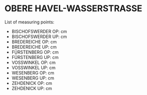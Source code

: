 # OBERE HAVEL-WASSERSTRASSE

List of measuring points:

* BISCHOFSWERDER OP: <Value topic="rivers/pegel-online/OHW/BISCHOFSWERDER_OP/measurementValue"/> cm
* BISCHOFSWERDER UP: <Value topic="rivers/pegel-online/OHW/BISCHOFSWERDER_UP/measurementValue"/> cm
* BREDEREICHE OP: <Value topic="rivers/pegel-online/OHW/BREDEREICHE_OP/measurementValue"/> cm
* BREDEREICHE UP: <Value topic="rivers/pegel-online/OHW/BREDEREICHE_UP/measurementValue"/> cm
* FÜRSTENBERG OP: <Value topic="rivers/pegel-online/OHW/FÜRSTENBERG_OP/measurementValue"/> cm
* FÜRSTENBERG UP: <Value topic="rivers/pegel-online/OHW/FÜRSTENBERG_UP/measurementValue"/> cm
* VOSSWINKEL OP: <Value topic="rivers/pegel-online/OHW/VOßWINKEL_OP/measurementValue"/> cm
* VOSSWINKEL UP: <Value topic="rivers/pegel-online/OHW/VOßWINKEL_UP/measurementValue"/> cm
* WESENBERG OP: <Value topic="rivers/pegel-online/OHW/WESENBERG_OP/measurementValue"/> cm
* WESENBERG UP: <Value topic="rivers/pegel-online/OHW/WESENBERG_UP/measurementValue"/> cm
* ZEHDENICK OP: <Value topic="rivers/pegel-online/OHW/ZEHDENICK_OP/measurementValue"/> cm
* ZEHDENICK UP: <Value topic="rivers/pegel-online/OHW/ZEHDENICK_UP/measurementValue"/> cm
